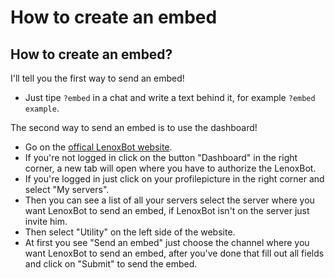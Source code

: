 # How to create an embed

## How to create an embed?

I'll tell you the first way to send an embed!

* Just tipe `?embed` in a chat and write a text behind it, for example `?embed example`.

The second way to send an embed is to use the dashboard!

* Go on the [offical LenoxBot website](https://lenoxbot.com/).
* If you're not logged in click on the button "Dashboard" in the right corner, a new tab will open where you have to authorize the LenoxBot.
* If you're logged in just click on your profilepicture in the right corner and select "My servers".
* Then you can see a list of all your servers select the server where you want LenoxBot to send an embed, if LenoxBot isn't on the server just invite him.
* Then select "Utility" on the left side of the website.
* At first you see "Send an embed" just choose the channel where you want LenoxBot to send an embed, after you've done that fill out all fields and click on "Submit" to send the embed.

